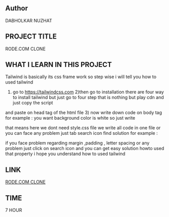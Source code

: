 ## Author
DABHOLKAR NUZHAT

## PROJECT TITLE
RODE.COM CLONE


## WHAT I LEARN IN THIS PROJECT   
Tailwind is basically its css frame work
so step wise i will tell you how to used tailwind 
1) go to  https://tailwindcss.com
2)then go to installation there are four way to install tailwind but just go to four step that is nothing but play cdn and just copy the script  
 <script src="https://cdn.tailwindcss.com"></script>
and paste on head tag of the html file 
3)  now write down code on body tag for example :
you want background color is white 
so just write <body class:bg-white ></body>

that means here we dont need style.css file we write all code in one file or you can face any problem just tab search icon find solution for example :

 if you face problem regarding margin ,padding , letter spacing
or any problem  just click on search icon and you can get easy solution howto used that property 
i hope you understand how to used tailwind




## LINK
[RODE.COM CLONE](https://project1p.netlify.app/)

## TIME
7 HOUR 


